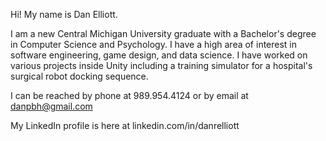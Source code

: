 Hi! My name is Dan Elliott.

I am a new Central Michigan University graduate with a Bachelor's degree in Computer Science and Psychology.
I have a high area of interest in software engineering, game design, and data science. 
I have worked on various projects inside Unity including a training simulator for a hospital's surgical robot docking sequence.

I can be reached by phone at 989.954.4124 or by email at danpbh@gmail.com

My LinkedIn profile is here at linkedin.com/in/danrelliott

